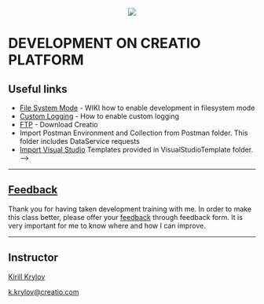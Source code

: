 <p align="center">
    <a href="https://www.creatio.com/">
            <img src="https://github.com/kirillkrylov/ImagesAndPages/wiki/Img/accelerateBannerBlue.png">
    </a>
</p>

# DEVELOPMENT ON CREATIO PLATFORM

## Useful links
<!-- - [Clio][clio] - Integration utility for Creatio platform -->
- [File System Mode][fsmode] - WIKI how to enable development in filesystem mode
- [Custom Logging][nlog] - How to enable custom logging
- [FTP] - Download Creatio
- Import Postman Environment and Collection from Postman folder. This folder includes DataService requests
- [Import Visual Studio][vsTpl] Templates provided in VisualStudioTemplate folder. -->
<!-- 
- [Odata] postman collection


## SESSION VIDEO RECODING
|Day|Download Link|
|:--:|:--:|
|1|[Link][d1v]|
|2|[Link][d2v]|
<!-- 
|3|[Link][d3v]|
|4|[Link][d4v]|
|5|[Link][d5v]|
|6|[Link][d6v]|
|7|[Link][d7v]|
|8|[Link][d8v]| 
-->

---
## [Feedback][feedBackForm]
Thank you for having taken development training with me. In order to make this class better, please offer your [feedback][feedBackForm] through feedback form. It is very important for me to know where and how I can improve.

---
## Instructor
[Kirill Krylov][about]


<a href="mailto:k.krylov@creatio.com">k.krylov@creatio.com</a><br />


<!-- Named Links -->
[d1v]: https://creatio-global.zoom.us/rec/play/INgA3BOj__NJXXKXgRMr9aaX4QREQOOQ4hp6stmC9oTkTKvqEWlOBheUk7F-IM3gw0LjqxuegQMBWVzq.Y-M9Yczw2qWGchug
[d2v]: https://creatio-global.zoom.us/rec/play/Jd8mD0mr9yj-sEPGGtrSMTZmyRC-1HAvWLbHr58s0ICSHpou5iNTs_uDjS3QJbPD7jZgUdDDwJLMOos.0-y9nD2cqqW5fTbX
<!-- 
[d3v]: 
[d4v]: 
[d5v]: 
[d6v]: 
[d7v]: 
[d8v]:  
-->

<!-- Links -->
[clio]:https://github.com/Advance-Technologies-Foundation/clio
[fsmode]:https://github.com/Academy-Creatio/TrainingProgramm/wiki/Enable-development-in-FileSystem-Mode
[nlog]:https://github.com/Academy-Creatio/TrainingProgramm/wiki/Custom-Logging-with-NLog
[oData]:https://documenter.getpostman.com/view/10204500/SztHX5Qb?version=latest
[vsTpl]:https://docs.microsoft.com/en-us/visualstudio/ide/how-to-create-item-templates?view=vs-2019
[ftp]:http://ftp.bpmonline.com/support/downloads/!Release/installation_files/7.18.0/

[feedBackForm]:https://forms.office.com/Pages/ResponsePage.aspx?id=-6Jce0OmhUOLOTaTQnDHFs1n4KjdfnVBtjvFqBN3Vk9UMDA0TFUxU1ZUVEhDSEwxSlk0ODIzMEJBWC4u
[about]:https://github.com/kirillkrylov/ImagesAndPages/wiki/Kirill-Krylov,-CPA